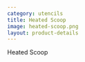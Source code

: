 ```yaml
---
category: utencils
title: Heated Scoop
image: heated-scoop.png
layout: product-details
---
```


Heated Scoop